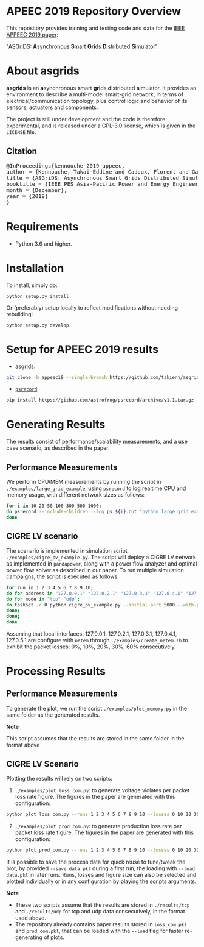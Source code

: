 # APEEC 2019 Repository Overview
This repository provides training and testing code and data for the [IEEE APPEEC 2019 paper](paper/paper.pdf):

["ASGriDS: **A**synchronous **S**mart **Gri**ds **D**istributed **S**imulator"](paper/paper.pdf)

# About asgrids
**asgrids** is an **a**synchronous **s**mart **gri**ds **d**istributed **s**imulator. It provides an environment to describe a multi-model smart-grid network, in terms of electrical/communication topology, plus control logic and behavior of its sensors, actuators and components.

The project is still under development and the code is therefore experimental, and is released under a GPL-3.0 license, which is given in the ``LICENSE`` file.

## Citation

<pre>
@InProceedings{kennouche_2019_appeec,
author = {Kennouche, Takai-Eddine and Cadoux, Florent and Gast, Nicolas and Vinot, Beno&#238t},
title = {ASGriDS: Asynchronous Smart Grids Distributed Simulator},
booktitle = {IEEE PES Asia-Pacific Power and Energy Engineering Conference (APPEEC)},
month = {December},
year = {2019}
}
</pre>

# Requirements
- Python 3.6 and higher.

# Installation
To install, simply do:

``python setup.py install``

Or (preferably) setup locally to reflect modifications without needing rebuilding:

``python setup.py develop``


# Setup for APEEC 2019 results
- [asgrids](https://github.com/takienn/asgrids): 
```bash
git clone -b appeec19 --single-branch https://github.com/takienn/asgrids.git
```
- [`psrecord`](https://github.com/astrofrog/psrecord):
```bash
pip install https://github.com/astrofrog/psrecord/archive/v1.1.tar.gz
```

<a id="appeec"></a>
# Generating Results
The results consist of performance/scalability measurements, and a use case scenario, as described in the paper.
<a id="perf"></a>
## Performance Measurements
We perform CPU/MEM measurements by running the script in `./examples/large_grid_example`, using [`psrecord`](https://github.com/astrofrog/psrecord) to log realtime CPU and memory usage, with different network sizes as follows:
```bash
for i in 10 20 50 100 300 500 1000; 
do psrecord --include-children --log ps.${i}.out "python large_grid_example.py --pp --sim-time 30 --pp-cycle 0 --case case300 --nodes $i"; 
done
```

<a id="cigre"></a>
## CIGRE LV scenario
The scenario is implemented in simulation script `./examples/cigre_pv_example.py`.
The script will deploy a CIGRE LV network as implemented in `pandapower`, along with a power flow analyzer and optimal power flow solver as described in our paper.
To run multiple simulation campaigns, the script is executed as follows:

```bash
for run in 1 2 3 4 5 6 7 8 9 10; 
do for address in "127.0.0.1" "127.0.2.1" "127.0.3.1" "127.0.4.1" "127.0.5.1"; 
do for mode in "tcp" "udp"; 
do taskset -c 0 python cigre_pv_example.py --initial-port 5000 --with-pv --optimize --optimize-cycle 3 --optimizer opf --address $address --max-vm 1.05 --mode $mode --output "./results/${mode}/sim.${optimizer}.${address}loss.${run}.log"; 
done; 
done;
done
```

Assuming that local interfaces: 127.0.0.1, 127.0.2.1, 127.0.3.1, 127.0.4.1, 127.0.5.1 are configure with `netem` through `./examples/create_netem.sh` to exhibit the packet losses: 0%, 10%, 20%, 30%, 60% consecutively.

# Processing Results
## Performance Measurements
To generate the plot, we run the script `./examples/plot_memory.py` in the same folder as the generated results.

**Note**

This script assumes that the results are stored in the same folder in the format above

## CIGRE LV Scenario
Plotting the results will rely on two scripts: 

1. `./examples/plot_loss_com.py`: to generate voltage violates per packet loss rate figure.
The figures in the paper are generated with this configuration:
```bash
python plot_loss_com.py --runs 1 2 3 4 5 6 7 8 9 10 --losses 0 10 20 30 60 --output bars_loss.png --results ./results/ --width 0.5 --figsize 8 4
```
2. `./examples/plot_prod_com.py`: to generate production loss rate per packet loss rate figure.
The figures in the paper are generated with this configuration:
```bash
python plot_prod_com.py --runs 1 2 3 4 5 6 7 8 9 10 --losses 0 10 20 30 60 --output bars_loss.png --results ./results/ --width 0.5 --figsize 8 4
```
    
    
It is possible to save the process data for quick reuse to tune/tweak the plot, by provided `--save data.pkl` during a first run, the loading with `--load data.pkl` in later runs. Runs, losses and figure size can also be selected and plotted individually or in any configuration by playing the scripts arguments.

**Note**

- These two scripts assume that the results are stored in `./results/tcp` and `./results/udp` for tcp and udp data consecutively, in the format used above.
- The repository already contains paper results stored in ``loss_com.pkl`` and ``prod_com.pkl``, that can be loaded with the ``--load`` flag for faster re-generating of plots.
